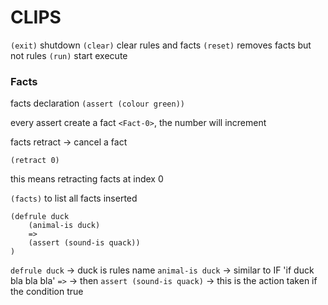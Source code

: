 # CLIPS 

`(exit)` shutdown
`(clear)` clear rules and facts
`(reset)` removes facts but not rules
`(run)` start execute

### Facts

facts declaration 
`(assert (colour green))`

every assert create a fact `<Fact-0>`, the number will increment

facts retract -> cancel a fact

`(retract 0)`

this means retracting facts at index 0


`(facts)` to list all facts inserted


```
(defrule duck
    (animal-is duck)
    =>
    (assert (sound-is quack))
)
```

`defrule duck` -> duck is rules name
`animal-is duck` -> similar to IF 'if duck bla bla bla'
`=>` -> then
`assert (sound-is quack)` -> this is the action taken if the condition true




